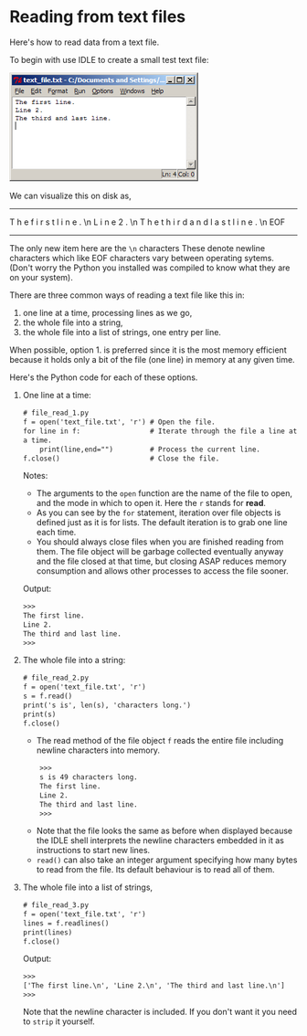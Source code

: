 # Reading from text files

Here's how to read data from a text file.

To begin with use IDLE to create a small test text file:

![.](04_Text_file.png)

We can visualize this on disk as,

  --- --- --- -- --- --- --- --- --- -- --- --- --- --- --- ----- --- --- --- --- -- --- --- ----- --- --- --- -- --- --- --- --- --- -- --- --- --- -- --- --- --- --- -- --- --- --- --- --- ----- -----
  T   h   e      f   i   r   s   t      l   i   n   e   .   \\n   L   i   n   e      2   .   \\n   T   h   e      t   h   i   r   d      a   n   d      l   a   s   t      l   i   n   e   .   \\n   EOF
  --- --- --- -- --- --- --- --- --- -- --- --- --- --- --- ----- --- --- --- --- -- --- --- ----- --- --- --- -- --- --- --- --- --- -- --- --- --- -- --- --- --- --- -- --- --- --- --- --- ----- -----

The only new item here are the `\n` characters These denote newline
characters which like EOF characters vary between operating sytems.
(Don't worry the Python you installed was compiled to know what they
are on your system).

There are three common ways of reading a text file like this in:

1.  one line at a time, processing lines as we go,
2.  the whole file into a string,
3.  the whole file into a list of strings, one entry per line.

When possible, option 1. is preferred since it is the most memory
efficient because it holds only a bit of the file (one line) in memory
at any given time.

Here's the Python code for each of these options.

1.  One line at a time:

        # file_read_1.py
        f = open('text_file.txt', 'r') # Open the file.
        for line in f:                 # Iterate through the file a line at a time.
            print(line,end="")         # Process the current line.
        f.close()                      # Close the file.

    Notes:

    -   The arguments to the `open` function are the name of the file to
        open, and the mode in which to open it. Here the `r` stands
        for **read**.
    -   As you can see by the `for` statement, iteration over file
        objects is defined just as it is for lists. The default
        iteration is to grab one line each time.
    -   You should always close files when you are finished reading from
        them. The file object will be garbage collected eventually
        anyway and the file closed at that time, but closing ASAP
        reduces memory consumption and allows other processes to access
        the file sooner.

    Output:

        >>> 
        The first line.
        Line 2.
        The third and last line.
        >>>

2.  The whole file into a string:

        # file_read_2.py
        f = open('text_file.txt', 'r')
        s = f.read()
        print('s is', len(s), 'characters long.')
        print(s)
        f.close()

    -   The read method of the file object `f` reads the entire file
        including newline characters into memory.

  
    ```
        >>> 
        s is 49 characters long.
        The first line.
        Line 2.
        The third and last line.
        >>> 
    ```
    -   Note that the file looks the same as before when displayed
        because the IDLE shell interprets the newline characters
        embedded in it as instructions to start new lines.
    -   `read()` can also take an integer argument specifying how many
        bytes to read from the file. Its default behaviour is to read
        all of them.

3.  The whole file into a list of strings,

        # file_read_3.py
        f = open('text_file.txt', 'r')
        lines = f.readlines()
        print(lines)
        f.close()

    Output:

        >>> 
        ['The first line.\n', 'Line 2.\n', 'The third and last line.\n']
        >>>

    Note that the newline character is included. If you don't want it
    you need to `strip` it yourself.
